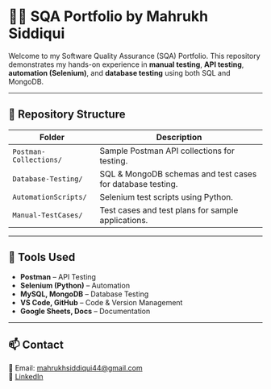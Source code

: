 # 👩‍💻 SQA Portfolio by Mahrukh Siddiqui

Welcome to my Software Quality Assurance (SQA) Portfolio. This repository demonstrates my hands-on experience in **manual testing**, **API testing**, **automation (Selenium)**, and **database testing** using both SQL and MongoDB.

---

## 📂 Repository Structure

| Folder | Description |
|--------|-------------|
| `Postman-Collections/` | Sample Postman API collections for testing. |
| `Database-Testing/` | SQL & MongoDB schemas and test cases for database testing. |
| `AutomationScripts/` | Selenium test scripts using Python. |
| `Manual-TestCases/` | Test cases and test plans for sample applications. |

---

## 🔧 Tools Used

- **Postman** – API Testing
- **Selenium (Python)** – Automation
- **MySQL, MongoDB** – Database Testing
- **VS Code, GitHub** – Code & Version Management
- **Google Sheets, Docs** – Documentation

---

## 📫 Contact

📧 Email: mahrukhsiddiqui44@gmail.com  
🔗 [LinkedIn](https://www.linkedin.com/in/mahrukh-siddiqui-a684a3152/) 
